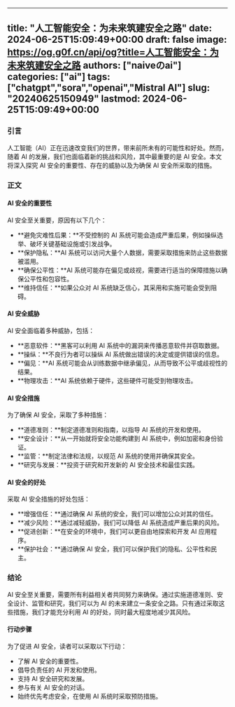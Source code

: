 
---
title: "人工智能安全：为未来筑建安全之路"
date: 2024-06-25T15:09:49+00:00
draft: false
image: https://og.g0f.cn/api/og?title=人工智能安全：为未来筑建安全之路
authors: ["naiveのai"]
categories: ["ai"]
tags: ["chatgpt","sora","openai","Mistral AI"]
slug: "20240625150949"
lastmod: 2024-06-25T15:09:49+00:00
---
### 引言

人工智能（AI）正在迅速改变我们的世界，带来前所未有的可能性和好处。然而，随着 AI 的发展，我们也面临着新的挑战和风险，其中最重要的是 AI 安全。本文将深入探究 AI 安全的重要性、存在的威胁以及为确保 AI 安全所采取的措施。

### 正文

#### AI 安全的重要性

AI 安全至关重要，原因有以下几个：

* **避免灾难性后果：**不受控制的 AI 系统可能会造成严重后果，例如操纵选举、破坏关键基础设施或引发战争。
* **保护隐私：**AI 系统可以访问大量个人数据，需要采取措施来防止这些数据被滥用。
* **确保公平性：**AI 系统可能存在偏见或歧视，需要进行适当的保障措施以确保公平性和包容性。
* **维持信任：**如果公众对 AI 系统缺乏信心，其采用和实施可能会受到阻碍。

#### AI 安全威胁

AI 安全面临着多种威胁，包括：

* **恶意软件：**黑客可以利用 AI 系统中的漏洞来传播恶意软件并窃取数据。
* **操纵：**不良行为者可以操纵 AI 系统做出错误的决定或提供错误的信息。
* **偏见：**AI 系统可能会从训练数据中继承偏见，从而导致不公平或歧视性的结果。
* **物理攻击：**AI 系统依赖于硬件，这些硬件可能受到物理攻击。

#### AI 安全措施

为了确保 AI 安全，采取了多种措施：

* **道德准则：**制定道德准则和指南，以指导 AI 系统的开发和使用。
* **安全设计：**从一开始就将安全功能构建到 AI 系统中，例如加密和身份验证。
* **监管：**制定法律和法规，以规范 AI 系统的使用并确保其安全。
* **研究与发展：**投资于研究和开发新的 AI 安全技术和最佳实践。

#### AI 安全的好处

采取 AI 安全措施的好处包括：

* **增强信任：**通过确保 AI 系统的安全，我们可以增加公众对其的信任。
* **减少风险：**通过减轻威胁，我们可以降低 AI 系统造成严重后果的风险。
* **促进创新：**在安全的环境中，我们可以更自由地探索和开发 AI 应用程序。
* **保护社会：**通过确保 AI 安全，我们可以保护我们的隐私、公平性和民主。

### 结论

AI 安全至关重要，需要所有利益相关者共同努力来确保。通过实施道德准则、安全设计、监管和研究，我们可以为 AI 的未来建立一条安全之路。只有通过采取这些措施，我们才能充分利用 AI 的好处，同时最大程度地减少其风险。

#### 行动步骤

为了促进 AI 安全，读者可以采取以下行动：

* 了解 AI 安全的重要性。
* 倡导负责任的 AI 开发和使用。
* 支持 AI 安全研究和发展。
* 参与有关 AI 安全的对话。
* 始终优先考虑安全，在使用 AI 系统时采取预防措施。